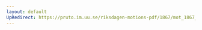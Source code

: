 ```yaml
---
layout: default
UpRedirect: https://pruto.im.uu.se/riksdagen-motions-pdf/1867/mot_1867__fk__31/mot_1867__fk__31-001.pdf
---
```


